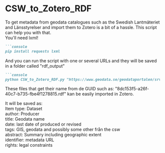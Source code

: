 # CSW_to_Zotero_RDF
To get metadata from geodata catalogues such as the Swedish Lantmäteriet and Länsstyrelser and import them to Zotero is a bit of a hassle. This script can help you with that.  
You'll need lxml!
```markdown
```console
pip install requests lxml
```
And you can run the script with one or several URLs and they will be saved in a folder called "rdf_output"
```markdown
```console
python CSW_to_Zotero_RDF.py "https://www.geodata.se/geodataportalen/srv/swe/catalog.search#/metadata/8dc153f5-a26f-40c7-b735-fbe4f1278815" "https://www.geodata.se/geodataportalen/srv/swe/catalog.search#/metadata/9de2cb7a-8162-44d9-9224-385b60ed0aec"
```
These files that get their name from de GUID such as: "8dc153f5-a26f-40c7-b735-fbe4f1278815.rdf" kan be easily imported in Zotero.  

It will be saved as:  
Item type: Dataset  
author: Producer  
title: Geodata name  
date: last date of produced or revised  
tags: GIS, geodata and possibly some other från the csw  
abstract: Summary including geographic extent  
identifier: metadata URL  
rights: legal constraints

